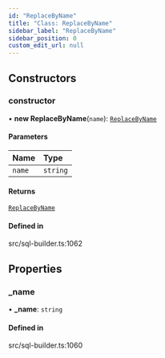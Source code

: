 ```yaml
---
id: "ReplaceByName"
title: "Class: ReplaceByName"
sidebar_label: "ReplaceByName"
sidebar_position: 0
custom_edit_url: null
---
```


## Constructors

### constructor

• **new ReplaceByName**(`name`): [`ReplaceByName`](ReplaceByName.md)

#### Parameters

| Name | Type |
| :------ | :------ |
| `name` | `string` |

#### Returns

[`ReplaceByName`](ReplaceByName.md)

#### Defined in

src/sql-builder.ts:1062

## Properties

### \_name

• **\_name**: `string`

#### Defined in

src/sql-builder.ts:1060
